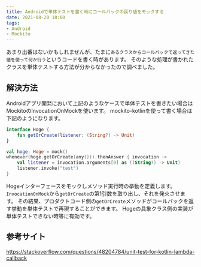 ```yaml
---
title: Androidで単体テストを書く時にコールバックの戻り値をモックする
date: 2021-08-20 18:00
tags:
- Android
- Mockito
---
```


あまり出番はないかもしれませんが、たまに`あるクラスからコールバックで返ってきた値を使って何か行う`というコードを書く時があります。
そのような処理が書かれたクラスを単体テストする方法が分からなかったので調べました。

## 解決方法
Androidアプリ開発において上記のようなケースで単体テストを書きたい場合はMockitoのInvocationOnMockを使います。
mockito-kotlinを使って書く場合は下記のようになります。
```kotlin
interface Hoge {
    fun getOrCreate(listener: (String?) -> Unit)
}

val hoge: Hoge = mock()
whenever(hoge.getOrCreate(any())).thenAnswer { invocation ->
    val listener = invocation.arguments[0] as ((String?) -> Unit)
    listener.invoke("test")
}
```
Hogeインターフェースをモックしメソッド実行時の挙動を定義します。
`InvocationOnMock`から`getOrCreate`の第1引数を取り出し、それを発火させます。
その結果、プロダクトコード側の`getOrCreate`メソッドがコールバックを返す挙動を単体テストで再現することができます。
Hogeの具象クラス側の実装が単体テストできない時等に有効です。

## 参考サイト
https://stackoverflow.com/questions/48204784/unit-test-for-kotlin-lambda-callback